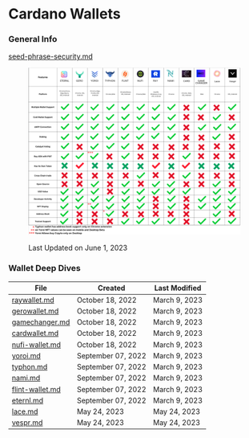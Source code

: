 # Cardano Wallets

### General Info

[seed-phrase-security.md](seed-phrase-security.md "mention")

<figure><img src="../../.gitbook/assets/Screenshot 2023-06-15 at 19.19.08.png" alt=""><figcaption><p>Last Updated on June 1, 2023</p></figcaption></figure>

### Wallet Deep Dives

| File                                                                        | Created            | Last Modified |
| --------------------------------------------------------------------------- | ------------------ | ------------- |
| [raywallet.md](../../all-docs/cardano-wallets/raywallet.md "mention")       | October 18, 2022   | March 9, 2023 |
| [gerowallet.md](../../all-docs/cardano-wallets/gerowallet.md "mention")     | October 18, 2022   | March 9, 2023 |
| [gamechanger.md](../../all-docs/cardano-wallets/gamechanger.md "mention")   | October 18, 2022   | March 9, 2023 |
| [cardwallet.md](../../all-docs/cardano-wallets/cardwallet.md "mention")     | October 18, 2022   | March 9, 2023 |
| [nufi-wallet.md](../../all-docs/cardano-wallets/nufi-wallet.md "mention")   | October 18, 2022   | March 9, 2023 |
| [yoroi.md](../../all-docs/cardano-wallets/yoroi.md "mention")               | September 07, 2022 | March 9, 2023 |
| [typhon.md](../../all-docs/cardano-wallets/typhon.md "mention")             | September 07, 2022 | March 9, 2023 |
| [nami.md](../../all-docs/cardano-wallets/nami.md "mention")                 | September 07, 2022 | March 9, 2023 |
| [flint-wallet.md](../../all-docs/cardano-wallets/flint-wallet.md "mention") | September 07, 2022 | March 9, 2023 |
| [eternl.md](../../all-docs/cardano-wallets/eternl.md "mention")             | September 07, 2022 | March 9, 2023 |
| [lace.md](../../all-docs/cardano-wallets/lace.md "mention")                 | May 24, 2023       | May 24, 2023  |
| [vespr.md](../../all-docs/cardano-wallets/vespr.md "mention")               | May 24, 2023       | May 24, 2023  |
